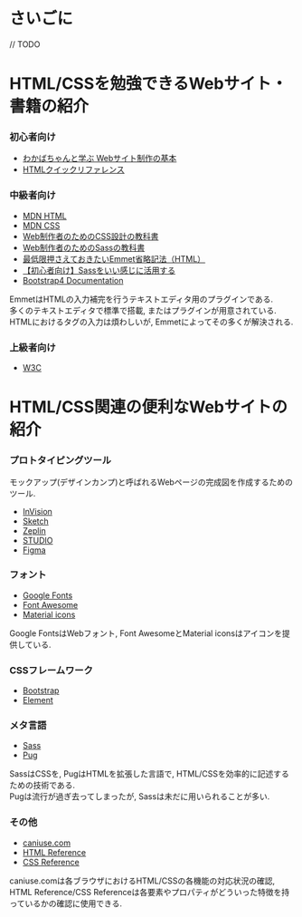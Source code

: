 # さいごに
// TODO

# HTML/CSSを勉強できるWebサイト・書籍の紹介

### 初心者向け

- [わかばちゃんと学ぶ Webサイト制作の基本](https://www.amazon.co.jp/dp/4863541945)
- [HTMLクイックリファレンス](http://www.htmq.com/)

### 中級者向け

- [MDN HTML](https://developer.mozilla.org/ja/docs/Web/HTML)
- [MDN CSS](https://developer.mozilla.org/ja/docs/Web/CSS)
- [Web制作者のためのCSS設計の教科書](https://www.amazon.co.jp/dp/4844336355)
- [Web制作者のためのSassの教科書](https://www.amazon.co.jp/dp/4295002356)
- [最低限押さえておきたいEmmet省略記法（HTML）](https://qiita.com/flag_ryo/items/7ec402eeb4133a26939f)
- [【初心者向け】Sassをいい感じに活用する](https://qiita.com/cotolier_risa/items/33ca1dcd700927dd7ba0)
- [Bootstrap4 Documentation](https://getbootstrap.com/docs/4.3/getting-started/introduction/)

EmmetはHTMLの入力補完を行うテキストエディタ用のプラグインである.  
多くのテキストエディタで標準で搭載, またはプラグインが用意されている.  
HTMLにおけるタグの入力は煩わしいが, Emmetによってその多くが解決される.

### 上級者向け

- [W3C](https://www.w3.org/)

# HTML/CSS関連の便利なWebサイトの紹介

### プロトタイピングツール

モックアップ(デザインカンプ)と呼ばれるWebページの完成図を作成するためのツール.  

- [InVision](https://www.invisionapp.com/)
- [Sketch](https://www.sketch.com/)
- [Zeplin](https://zeplin.io/)
- [STUDIO](https://studio.design/)
- [Figma](https://www.figma.com/)

### フォント

- [Google Fonts](https://fonts.google.com/)
- [Font Awesome](https://fontawesome.com/)
- [Material icons](https://material.io/tools/icons/?style=baseline)

Google FontsはWebフォント, Font AwesomeとMaterial iconsはアイコンを提供している.

### CSSフレームワーク

- [Bootstrap](https://getbootstrap.com/)
- [Element](https://element.eleme.io/#/en-US)

### メタ言語

- [Sass](https://sass-lang.com/)
- [Pug](https://pugjs.org/)

SassはCSSを, PugはHTMLを拡張した言語で, HTML/CSSを効率的に記述するための技術である.  
Pugは流行が過ぎ去ってしまったが, Sassは未だに用いられることが多い.

### その他

- [caniuse.com](caniuse.com)
- [HTML Reference](https://htmlreference.io/)
- [CSS Reference](https://cssreference.io/)

caniuse.comは各ブラウザにおけるHTML/CSSの各機能の対応状況の確認, HTML Reference/CSS Referenceは各要素やプロパティがどういった特徴を持っているかの確認に使用できる.
